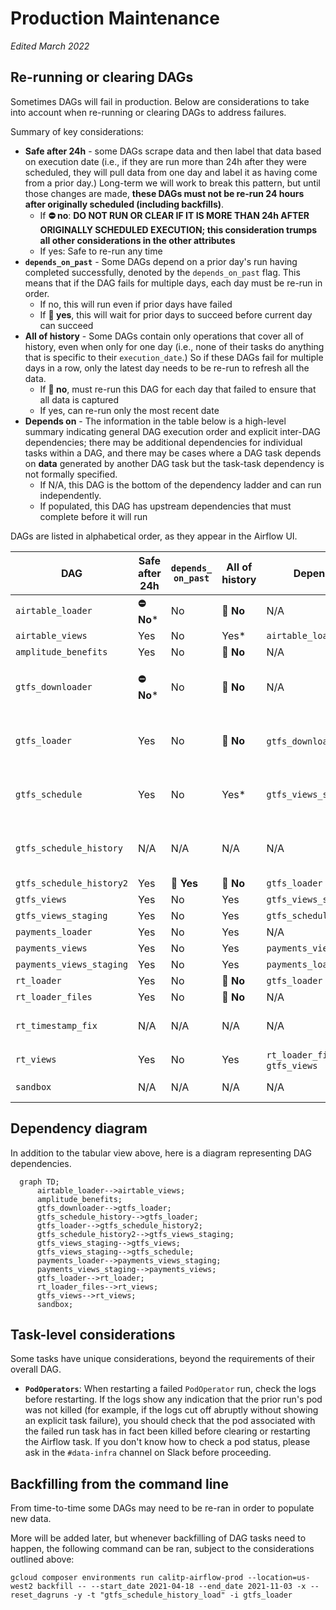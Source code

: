 # Production Maintenance

_Edited March 2022_

## Re-running or clearing DAGs

Sometimes DAGs will fail in production. Below are considerations to take into account when re-running or clearing DAGs to address failures.

Summary of key considerations:
* **Safe after 24h** - some DAGs scrape data and then label that data based on execution date (i.e., if they are run more than 24h after they were scheduled, they will pull data from one day and label it as having come from a prior day.) Long-term we will work to break this pattern, but until those changes are made, **these DAGs must not be re-run 24 hours after originally scheduled (including backfills)**.
    * If **⛔ no**: **DO NOT RUN OR CLEAR IF IT IS MORE THAN 24h AFTER ORIGINALLY SCHEDULED EXECUTION; this consideration trumps all other considerations in the other attributes**
    * If yes: Safe to re-run any time
* **`depends_on_past`** - Some DAGs depend on a prior day's run having completed successfully, denoted by the `depends_on_past` flag. This means that if the DAG fails for multiple days, each day must be re-run in order.
    * If no, this will run even if prior days have failed
    * If **📆 yes**, this will wait for prior days to succeed before current day can succeed
* **All of history** - Some DAGs contain only operations that cover all of history, even when only for one day (i.e., none of their tasks do anything that is specific to their `execution_date`.) So if these DAGs fail for multiple days in a row, only the latest day needs to be re-run to refresh all the data.
    * If **🔂 no**, must re-run this DAG for each day that failed to ensure that all data is captured
    * If yes, can re-run only the most recent date
* **Depends on** - The information in the table below is a high-level summary indicating general DAG execution order and explicit inter-DAG dependencies; there may be additional dependencies for individual tasks within a DAG, and there may be cases where a DAG task depends on **data** generated by another DAG task but the task-task dependency is not formally specified.
    * If N/A, this DAG is the bottom of the dependency ladder and can run independently.
    * If populated, this DAG has upstream dependencies that must complete before it will run


DAGs are listed in alphabetical order, as they appear in the Airflow UI.

| DAG | Safe after 24h | `depends_ on_past` | All of history | Depends on | Notes |
| --- | --- | --- | --- | --- | --- |
`airtable_loader` | **⛔ No*** | No | **🔂 No** | N/A | All tasks are unsafe after 24 hours |
`airtable_views` | Yes | No | Yes* | `airtable_loader` | Latest-only data |
`amplitude_benefits` | Yes | No | **🔂 No** | N/A | |
`gtfs_downloader` | **⛔ No*** | No | **🔂 No** | N/A | Tasks downstream of `download_data` can safely be rerun after 24 hours |
`gtfs_loader` | Yes | No | **🔂 No** | `gtfs_downloader`* | Technically also depends on `gtfs_schedule_history`, not usually an issue |
`gtfs_schedule` | Yes | No | Yes* | `gtfs_views_staging` | Latest-only data (but depends on `gtfs_views_staging` for data cleaning) |
`gtfs_schedule_history` | N/A | N/A | N/A | N/A | Once-only (defines external tables); does not generally need to be re-run |
`gtfs_schedule_history2` | Yes | **📆 Yes** | **🔂 No** | `gtfs_loader` | |
`gtfs_views` | Yes | No | Yes | `gtfs_views_staging` | |
`gtfs_views_staging` | Yes | No | Yes | `gtfs_schedule_history2` | |
`payments_loader` | Yes | No | Yes | N/A | |
`payments_views` | Yes | No | Yes | `payments_views_staging`| |
`payments_views_staging` | Yes | No | Yes | `payments_loader` | |
`rt_loader` | Yes | No | **🔂 No** | `gtfs_loader` | |
`rt_loader_files` | Yes | No | **🔂 No** | N/A | |
`rt_timestamp_fix` | N/A | N/A | N/A | N/A | DAG is deprecated but still appears in Airflow UI |
`rt_views` | Yes | No | Yes | `rt_loader_files`, `gtfs_views` | |
`sandbox` | N/A | N/A | N/A | N/A | Testing only; does not need to be re-run |

## Dependency diagram

In addition to the tabular view above, here is a diagram representing DAG dependencies.

```{mermaid}
  graph TD;
      airtable_loader-->airtable_views;
      amplitude_benefits;
      gtfs_downloader-->gtfs_loader;
      gtfs_schedule_history-->gtfs_loader;
      gtfs_loader-->gtfs_schedule_history2;
      gtfs_schedule_history2-->gtfs_views_staging;
      gtfs_views_staging-->gtfs_views;
      gtfs_views_staging-->gtfs_schedule;
      payments_loader-->payments_views_staging;
      payments_views_staging-->payments_views;
      gtfs_loader-->rt_loader;
      rt_loader_files-->rt_views;
      gtfs_views-->rt_views;
      sandbox;
```

## Task-level considerations

Some tasks have unique considerations, beyond the requirements of their overall DAG.

* **`PodOperators`**: When restarting a failed `PodOperator` run, check the logs before restarting. If the logs show any indication that the prior run's pod was not killed (for example, if the logs cut off abruptly without showing an explicit task failure), you should check that the pod associated with the failed run task has in fact been killed before clearing or restarting the Airflow task. If you don't know how to check a pod status, please ask in the `#data-infra` channel on Slack before proceeding.

## Backfilling from the command line

From time-to-time some DAGs may need to be re-ran in order to populate new data.

More will be added later, but whenever backfilling of DAG tasks need to happen, the following command can be ran, subject to the considerations outlined above:

```shell
gcloud composer environments run calitp-airflow-prod --location=us-west2 backfill -- --start_date 2021-04-18 --end_date 2021-11-03 -x --reset_dagruns -y -t "gtfs_schedule_history_load" -i gtfs_loader
```

